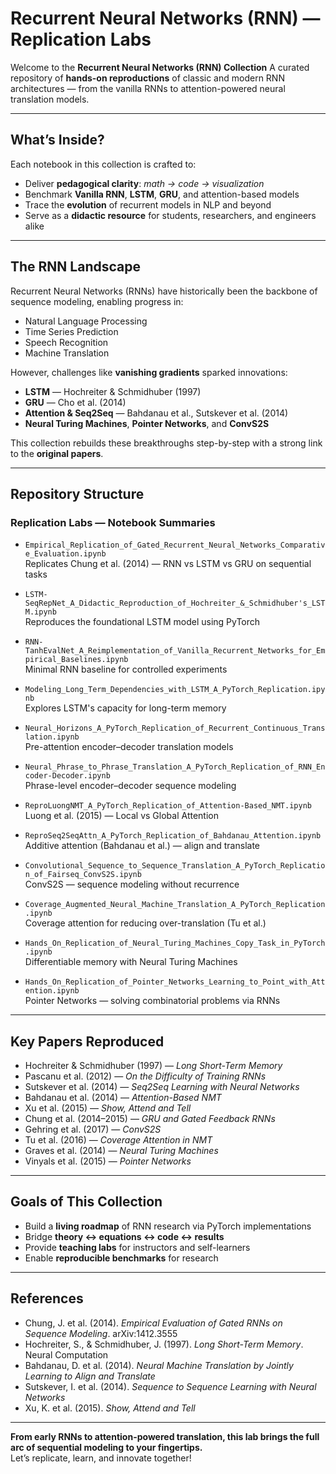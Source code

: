 #  Recurrent Neural Networks (RNN) — Replication Labs

Welcome to the **Recurrent Neural Networks (RNN) Collection**
A curated repository of **hands-on reproductions** of classic and modern RNN architectures — from the vanilla RNNs to attention-powered neural translation models.

---

##  What’s Inside?

Each notebook in this collection is crafted to:

- Deliver **pedagogical clarity**: *math → code → visualization*
- Benchmark **Vanilla RNN**, **LSTM**, **GRU**, and attention-based models
- Trace the **evolution** of recurrent models in NLP and beyond
- Serve as a **didactic resource** for students, researchers, and engineers alike

---

##  The RNN Landscape

Recurrent Neural Networks (RNNs) have historically been the backbone of sequence modeling, enabling progress in:

- Natural Language Processing  
- Time Series Prediction  
- Speech Recognition  
- Machine Translation  

However, challenges like **vanishing gradients** sparked innovations:

-  **LSTM** — Hochreiter & Schmidhuber (1997)  
-  **GRU** — Cho et al. (2014)  
-  **Attention & Seq2Seq** — Bahdanau et al., Sutskever et al. (2014)  
-  **Neural Turing Machines**, **Pointer Networks**, and **ConvS2S**

This collection rebuilds these breakthroughs step-by-step with a strong link to the **original papers**.

---

##  Repository Structure

###  Replication Labs — Notebook Summaries

- `Empirical_Replication_of_Gated_Recurrent_Neural_Networks_Comparative_Evaluation.ipynb`  
   Replicates Chung et al. (2014) — RNN vs LSTM vs GRU on sequential tasks  

- `LSTM-SeqRepNet_A_Didactic_Reproduction_of_Hochreiter_&_Schmidhuber's_LSTM.ipynb`  
   Reproduces the foundational LSTM model using PyTorch  

- `RNN-TanhEvalNet_A_Reimplementation_of_Vanilla_Recurrent_Networks_for_Empirical_Baselines.ipynb`  
   Minimal RNN baseline for controlled experiments  

- `Modeling_Long_Term_Dependencies_with_LSTM_A_PyTorch_Replication.ipynb`  
   Explores LSTM's capacity for long-term memory  

- `Neural_Horizons_A_PyTorch_Replication_of_Recurrent_Continuous_Translation.ipynb`  
   Pre-attention encoder–decoder translation models  

- `Neural_Phrase_to_Phrase_Translation_A_PyTorch_Replication_of_RNN_Encoder-Decoder.ipynb`  
   Phrase-level encoder–decoder sequence modeling  

- `ReproLuongNMT_A_PyTorch_Replication_of_Attention-Based_NMT.ipynb`  
   Luong et al. (2015) — Local vs Global Attention  

- `ReproSeq2SeqAttn_A_PyTorch_Replication_of_Bahdanau_Attention.ipynb`  
   Additive attention (Bahdanau et al.) — align and translate  

- `Convolutional_Sequence_to_Sequence_Translation_A_PyTorch_Replication_of_Fairseq_ConvS2S.ipynb`  
   ConvS2S — sequence modeling without recurrence  

- `Coverage_Augmented_Neural_Machine_Translation_A_PyTorch_Replication.ipynb`  
   Coverage attention for reducing over-translation (Tu et al.)  

- `Hands_On_Replication_of_Neural_Turing_Machines_Copy_Task_in_PyTorch.ipynb`  
   Differentiable memory with Neural Turing Machines  

- `Hands_On_Replication_of_Pointer_Networks_Learning_to_Point_with_Attention.ipynb`  
   Pointer Networks — solving combinatorial problems via RNNs  

---

##  Key Papers Reproduced

- Hochreiter & Schmidhuber (1997) — *Long Short-Term Memory*  
- Pascanu et al. (2012) — *On the Difficulty of Training RNNs*  
- Sutskever et al. (2014) — *Seq2Seq Learning with Neural Networks*  
- Bahdanau et al. (2014) — *Attention-Based NMT*  
- Xu et al. (2015) — *Show, Attend and Tell*  
- Chung et al. (2014–2015) — *GRU and Gated Feedback RNNs*  
- Gehring et al. (2017) — *ConvS2S*  
- Tu et al. (2016) — *Coverage Attention in NMT*  
- Graves et al. (2014) — *Neural Turing Machines*  
- Vinyals et al. (2015) — *Pointer Networks*

---

##  Goals of This Collection

-  Build a **living roadmap** of RNN research via PyTorch implementations  
-  Bridge **theory ↔ equations ↔ code ↔ results**  
-  Provide **teaching labs** for instructors and self-learners  
-  Enable **reproducible benchmarks** for research

---

##  References

- Chung, J. et al. (2014). *Empirical Evaluation of Gated RNNs on Sequence Modeling*. arXiv:1412.3555  
- Hochreiter, S., & Schmidhuber, J. (1997). *Long Short-Term Memory*. Neural Computation  
- Bahdanau, D. et al. (2014). *Neural Machine Translation by Jointly Learning to Align and Translate*  
- Sutskever, I. et al. (2014). *Sequence to Sequence Learning with Neural Networks*  
- Xu, K. et al. (2015). *Show, Attend and Tell*  

---

 **From early RNNs to attention-powered translation, this lab brings the full arc of sequential modeling to your fingertips.**  
Let’s replicate, learn, and innovate together! 


